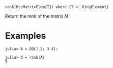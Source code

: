 ```
rank(M::MatrixElem{T}) where {T <: RingElement}
```

Return the rank of the matrix $M$.

# Examples

```jldoctest
julia> A = QQ[1 2; 3 4];

julia> d = rank(A)
2
```
